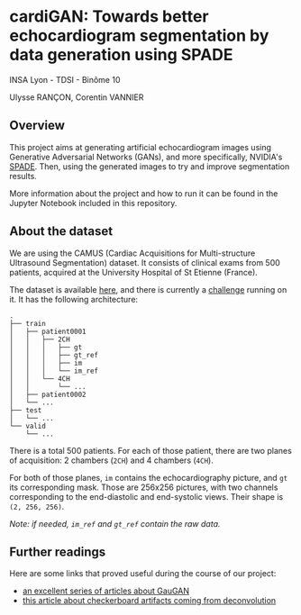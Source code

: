 # cardiGAN: Towards better echocardiogram segmentation by data generation using SPADE

INSA Lyon - TDSI - Binôme 10

Ulysse RANÇON, Corentin VANNIER

## Overview

This project aims at generating artificial echocardiogram images using Generative Adversarial Networks (GANs), and more specifically, NVIDIA's [SPADE](https://arxiv.org/abs/1903.07291).
Then, using the generated images to try and improve segmentation results.

More information about the project and how to run it can be found in the Jupyter Notebook included in this repository.

## About the dataset

We are using the CAMUS (Cardiac Acquisitions for Multi-structure Ultrasound Segmentation) dataset.
It consists of clinical exams from 500 patients, acquired at the University Hospital of St Etienne (France).

The dataset is available [here](https://www.creatis.insa-lyon.fr/Challenge/camus/databases.html), and there is currently a [challenge](http://camus.creatis.insa-lyon.fr/challenge/#challenges) running on it. It has the following architecture:

```
.
├── train
│   ├── patient0001
│   │   ├── 2CH
│   │   │   ├── gt
│   │   │   ├── gt_ref
│   │   │   ├── im
│   │   │   └── im_ref
│   │   └── 4CH
│   │       └── ...
│   ├── patient0002
│   └── ...
├── test
│   └── ...
└── valid
    └── ...
```

There is a total 500 patients. For each of those patient, there are two planes of acquisition: 2 chambers (`2CH`) and 4 chambers (`4CH`).

For both of those planes, `im` contains the echocardiography picture, and `gt` its corresponding mask. Those are 256x256 pictures, with two channels corresponding to the end-diastolic and end-systolic views. Their shape is `(2, 256, 256)`. 

*Note: if needed, `im_ref` and `gt_ref` contain the raw data.*

## Further readings

Here are some links that proved useful during the course of our project:
* [an excellent series of articles about GauGAN](https://blog.paperspace.com/nvidia-gaugan-introduction/)
* [this article about checkerboard artifacts coming from deconvolution](https://distill.pub/2016/deconv-checkerboard/)
